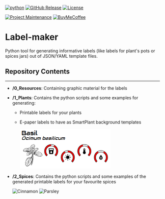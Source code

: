 [![python][python-shield]][Python]
[![GitHub Release][releases-shield]][releases]
[![License][license-shield]](LICENSE)

[![Project Maintenance][maintenance-shield]][maintenance]
[![BuyMeCoffee][buymecoffee-shield]][buymecoffee]

# Label-maker
Python tool for generating informative labels (like labels for plant's pots or spices jars) out of JSON/YAML template files.


## Repository Contents
-------------------
* **/0_Resources**: Containing graphic material for the labels 
* **/1_Plants**: Contains the python scripts and some examples for generating:
    * Printable labels for your plants
    * E-paper labels to have as SmartPlant background templates 
    
      ![Basil](./1_Plants/examples/Basil/Basil_label_page_1.png) 

* **/2_Spices**: Contains the python scripts and some examples of the generated printable labels for your favourite spices

    ![Cinnamon](https://raw.githubusercontent.com/SpaceDIY/Plants-label-maker/master/2_Spices/labels/Canela_label.png)
    ![Parsley](https://raw.githubusercontent.com/SpaceDIY/Plants-label-maker/master/2_Spices/labels/Perejil_label.png)



[python-shield]: https://img.shields.io/badge/python-3670A0?style=for-the-badge&logo=python&logoColor=ffdd54
[python]: https://www.python.org/

[releases-shield]: https://img.shields.io/github/release/JGAguado/Label-maker.svg?style=for-the-badge
[releases]: https://github.com/JGAguado/Label-maker/releases

[license-shield]: https://img.shields.io/github/license/JGAguado/Label-maker.svg?style=for-the-badge

[maintenance-shield]: https://img.shields.io/badge/maintainer-J.%20G.%20Aguado-blue.svg?style=for-the-badge
[maintenance]: https://github.com/JGAguado

[buymecoffee-shield]: https://img.shields.io/badge/buy%20me%20a%20coffee-support-yellow.svg?style=for-the-badge
[buymecoffee]: https://www.buymeacoffee.com/J.G.Aguado
